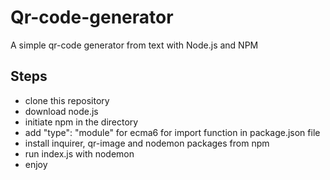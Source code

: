# Qr-code-generator
A simple qr-code generator from text with Node.js and NPM
## Steps
- clone this repository
- download node.js
- initiate npm in the directory
- add "type": "module" for ecma6 for import function in package.json file
- install inquirer, qr-image and nodemon packages from npm
- run index.js with nodemon
- enjoy
